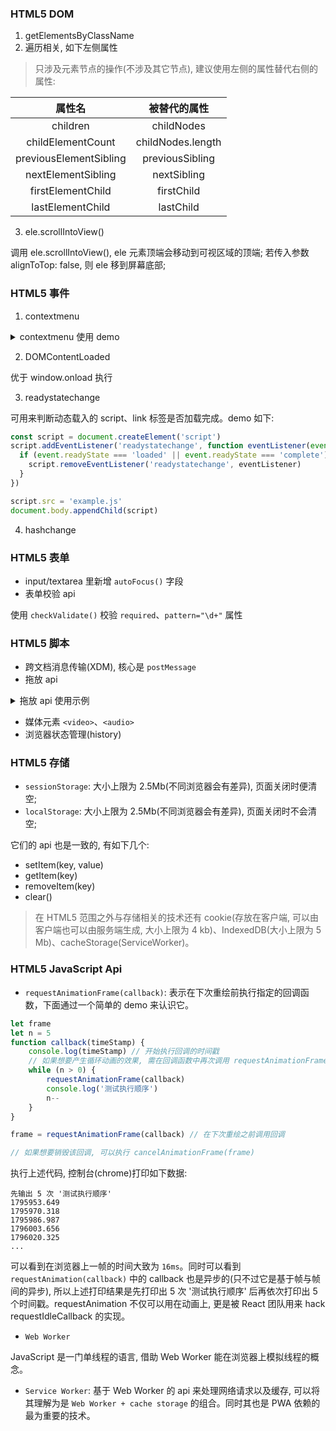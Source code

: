 ### HTML5 DOM

1. getElementsByClassName
2. 遍历相关, 如下左侧属性

> 只涉及元素节点的操作(不涉及其它节点), 建议使用左侧的属性替代右侧的属性:

| 属性名 | 被替代的属性 |
| :-: | :-: |
| children | childNodes |
| childElementCount | childNodes.length |
| previousElementSibling | previousSibling |
| nextElementSibling | nextSibling |
| firstElementChild | firstChild |
| lastElementChild | lastChild |

3. ele.scrollIntoView()

调用 ele.scrollIntoView(), ele 元素顶端会移动到可视区域的顶端; 若传入参数 alignToTop: false, 则 ele 移到屏幕底部;

### HTML5 事件

1. contextmenu

<details>
  <summary>contextmenu 使用 demo</summary>

```html
<ul id="myMenu" style="position: absolute;visibility: hidden;background-color: silver">
  <li>111</li>
  <li>222</li>
  <li>333</li>
</ul>
<script>
  var menu = document.getElementById('myMenu')
  document.addEventListener('contextmenu', (event) => {
    event.preventDefault()
    menu.style.left = event.clientX + 'px'
    menu.style.top = event.clientY + 'px'
    menu.style.visibility = 'visible'
  }, false)
  document.addEventListener('click', (event) => {
    menu.style.visibility = 'hidden'
  }, false)
</script>
```
</details>

2. DOMContentLoaded

优于 window.onload 执行

3. readystatechange

可用来判断动态载入的 script、link 标签是否加载完成。demo 如下:

```js
const script = document.createElement('script')
script.addEventListener('readystatechange', function eventListener(event) {
  if (event.readyState === 'loaded' || event.readyState === 'complete') { // hack 的手段, 浏览器自身的问题
    script.removeEventListener('readystatechange', eventListener)
  }
})

script.src = 'example.js'
document.body.appendChild(script)
```

4. hashchange

### HTML5 表单

* input/textarea 里新增 `autoFocus()` 字段
* 表单校验 api

使用 `checkValidate()` 校验 `required`、`pattern="\d+"` 属性

### HTML5 脚本

* 跨文档消息传输(XDM), 核心是 `postMessage`
* 拖放 api

<details>
<summary>拖放 api 使用示例</summary>

```html
<head>
	<style>
		#draggable {
			width: 200px;
			height: 20px;
			text-align: center;
			background: white;
		}

		.dropzone {
			width: 200px;
			height: 20px;
			background: blueviolet;
			margin-bottom: 10px;
			padding: 10px;
		}
	</style>
</head>

<body>
	<div class="dropzone">
		<div id="draggable" draggable="true" ondragstart="event.dataTransfer.setData('text/plain',null)">
			This div is draggable
		</div>
	</div>
	<div class="dropzone"></div>
	<div class="dropzone"></div>
	<div class="dropzone"></div>
	<script>
		window.onload = function () {
			var dragged

			document.addEventListener("dragstart", function (event) {
				dragged = event.target
			}, false)

			document.addEventListener("dragover", function (event) {
				// prevent default to allow drop
				event.preventDefault()
			}, false)

			document.addEventListener("drop", function (event) {
				// prevent default action (open as link for some elements)
				event.preventDefault()
				if (event.target.className == "dropzone") {
					dragged.parentNode.removeChild(dragged)
					event.target.appendChild(dragged)
				}
			}, false)
		}
	</script>
</body>
```
</details>

* 媒体元素 `<video>`、`<audio>`
* 浏览器状态管理(history)

### HTML5 存储

* `sessionStorage`: 大小上限为 2.5Mb(不同浏览器会有差异), 页面关闭时便清空;
* `localStorage`: 大小上限为 2.5Mb(不同浏览器会有差异), 页面关闭时不会清空;

它们的 api 也是一致的, 有如下几个:

* setItem(key, value)
* getItem(key)
* removeItem(key)
* clear()

> 在 HTML5 范围之外与存储相关的技术还有 cookie(存放在客户端, 可以由客户端也可以由服务端生成, 大小上限为 4 kb)、IndexedDB(大小上限为 5 Mb)、cacheStorage(ServiceWorker)。

### HTML5 JavaScript Api

* `requestAnimationFrame(callback)`: 表示在下次重绘前执行指定的回调函数，下面通过一个简单的 demo 来认识它。

```js
let frame
let n = 5
function callback(timeStamp) {
	console.log(timeStamp) // 开始执行回调的时间戳
	// 如果想要产生循环动画的效果, 需在回调函数中再次调用 requestAnimationFrame()
	while (n > 0) {
		requestAnimationFrame(callback)
		console.log('测试执行顺序')
		n--
	}
}

frame = requestAnimationFrame(callback) // 在下次重绘之前调用回调

// 如果想要销毁该回调, 可以执行 cancelAnimationFrame(frame)
```

执行上述代码, 控制台(chrome)打印如下数据:

```
先输出 5 次 '测试执行顺序'
1795953.649
1795970.318
1795986.987
1796003.656
1796020.325
...
```

可以看到在浏览器上一帧的时间大致为 `16ms`。同时可以看到 `requestAnimation(callback)` 中的 callback 也是异步的(只不过它是基于帧与帧间的异步), 所以上述打印结果是先打印出 5 次 '测试执行顺序' 后再依次打印出 5 个时间戳。requestAnimation 不仅可以用在动画上, 更是被 React 团队用来 hack requestIdleCallback 的实现。

* `Web Worker`

JavaScript 是一门单线程的语言, 借助 Web Worker 能在浏览器上模拟线程的概念。

* `Service Worker`: 基于 Web Worker 的 api 来处理网络请求以及缓存, 可以将其理解为是 `Web Worker + cache storage` 的组合。同时其也是 PWA 依赖的最为重要的技术。